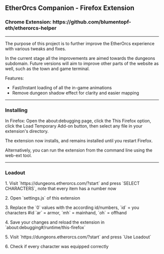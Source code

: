<h2>EtherOrcs Companion - Firefox Extension</h2>
<h3>Chrome Extension: https://github.com/blumentopf-eth/etherorcs-helper </h3>
<hr>
<p>The purpose of this project is to further improve the EtherOrcs experience with various tweaks and fixes.</p>
<p>In the current stage all the improvements are aimed towards the dungeons subdomain. Future versions will aim to improve
other parts of the website as well, such as the town and game terminal.</p>
<p>Features:</p>
<ul>
    <li>Fast/Instant loading of all the in-game animations</li>
    <li>Remove dungeon shadow effect for clarity and easier mapping</li>
</ul>
<hr>
<h3>Installing</h3>
<p>In Firefox: Open the about:debugging page, click the This Firefox option, click the Load Temporary Add-on button, then select any file in your extension's directory.</p>
<p>The extension now installs, and remains installed until you restart Firefox.</p>
<p>Alternatively, you can run the extension from the command line using the web-ext tool.</p>
<hr>
<h3> Loadout </h3>
<p>1. Visit `https://dungeons.etherorcs.com/?start` and press `SELECT CHARACTERS`, note that every item has a number now</p>
<p>2. Open `settings.js` of this extension</p>
<p>3. Replace the `0` values with the according id/numbers, `id` = you characters #id `ar` = armor, `mh` = mainhand, `oh` = offhand</p>
<p>4. Save your changes and reload the extension in `about:debugging#/runtime/this-firefox`</p>
<p>5. Visit `https://dungeons.etherorcs.com/?start` and press `Use Loadout`</p>
<p>6. Check if every character was equipped correctly</p>